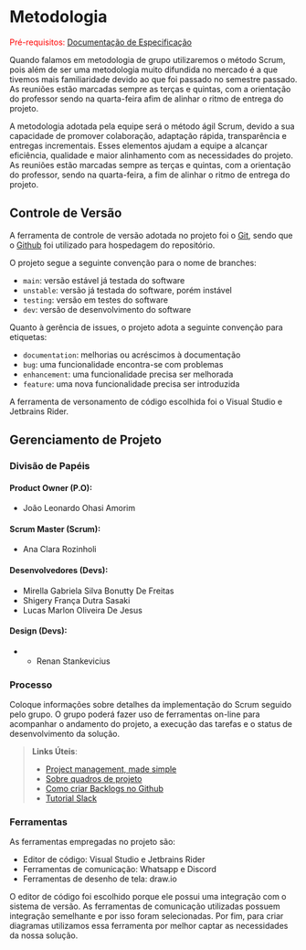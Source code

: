 
# Metodologia

<span style="color:red">Pré-requisitos: <a href="2-Especificação do Projeto.md"> Documentação de Especificação</a></span>

Quando falamos em metodologia de grupo utilizaremos o método Scrum, pois além de ser uma metodologia muito difundida no mercado é a que tivemos mais familiaridade devido ao que foi passado no semestre passado. As reuniões estão marcadas sempre as terças e quintas, com a orientação do professor sendo na quarta-feira afim de alinhar o ritmo de entrega do projeto.

A metodologia adotada pela equipe será o método ágil Scrum, devido a sua capacidade de promover colaboração, adaptação rápida, transparência e entregas incrementais. Esses elementos ajudam a equipe a alcançar eficiência, qualidade e maior alinhamento com as necessidades do projeto. As reuniões estão marcadas sempre as terças e quintas, com a orientação do professor, sendo na quarta-feira, a fim de alinhar o ritmo de entrega do projeto.


## Controle de Versão

A ferramenta de controle de versão adotada no projeto foi o
[Git](https://git-scm.com/), sendo que o [Github](https://github.com)
foi utilizado para hospedagem do repositório.

O projeto segue a seguinte convenção para o nome de branches:

- `main`: versão estável já testada do software
- `unstable`: versão já testada do software, porém instável
- `testing`: versão em testes do software
- `dev`: versão de desenvolvimento do software

Quanto à gerência de issues, o projeto adota a seguinte convenção para
etiquetas:

- `documentation`: melhorias ou acréscimos à documentação
- `bug`: uma funcionalidade encontra-se com problemas
- `enhancement`: uma funcionalidade precisa ser melhorada
- `feature`: uma nova funcionalidade precisa ser introduzida

A ferramenta de versonamento de código escolhida foi o Visual Studio e Jetbrains Rider. 

## Gerenciamento de Projeto

### Divisão de Papéis

#### Product Owner (P.O): 
- João Leonardo Ohasi Amorim

#### Scrum Master (Scrum): 
- Ana Clara Rozinholi

#### Desenvolvedores (Devs):

- Mirella Gabriela Silva Bonutty De Freitas
- Shigery França Dutra Sasaki
- Lucas Marlon Oliveira De Jesus

#### Design (Devs):
- - Renan Stankevicius


### Processo

Coloque  informações sobre detalhes da implementação do Scrum seguido pelo grupo. O grupo poderá fazer uso de ferramentas on-line para acompanhar o andamento do projeto, a execução das tarefas e o status de desenvolvimento da solução.
 
> **Links Úteis**:
> - [Project management, made simple](https://github.com/features/project-management/)
> - [Sobre quadros de projeto](https://docs.github.com/pt/github/managing-your-work-on-github/about-project-boards)
> - [Como criar Backlogs no Github](https://www.youtube.com/watch?v=RXEy6CFu9Hk)
> - [Tutorial Slack](https://slack.com/intl/en-br/)

### Ferramentas

As ferramentas empregadas no projeto são:

- Editor de código: Visual Studio e Jetbrains Rider
- Ferramentas de comunicação: Whatsapp e Discord
- Ferramentas de desenho de tela: draw.io

O editor de código foi escolhido porque ele possui uma integração com o
sistema de versão. As ferramentas de comunicação utilizadas possuem
integração semelhante e por isso foram selecionadas. Por fim, para criar
diagramas utilizamos essa ferramenta por melhor captar as
necessidades da nossa solução.
